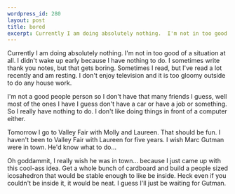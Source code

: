 ```yaml
--- 
wordpress_id: 280
layout: post
title: bored
excerpt: Currently I am doing absolutely nothing.  I'm not in too good of a situation at all.  I didn't wake up early because I have nothing to do.  I sometimes write thank you notes, but that gets boring.  Sometimes I read, but I've read a lot recently and am resting.  I don't enjoy television and it is too gloomy outside to do any house work.<p>I'm not a good people person so I don't have that many friends I guess, well most of the ones I have I guess don't have a car or have a job or something.  So I really have nothing to do.  I don't like doing things in front of a computer either.<p>Tomorrow I go to Valley Fair with Molly and Laureen.  That should be fun.  I haven't been to Valley Fair with Laureen for five years.  I wish Marc Gutman were in town.  He'd know what to do...<p>Oh goddammit, I really wish he was in town... because I just came up with this cool-ass idea.  Get a whole bunch of cardboard and build a people sized icosahedron that would be stable enough to like be inside.  Heck even if you couldn't be inside it, it would be neat.  I guess I'll just be waiting for Gutman.
---
```

Currently I am doing absolutely nothing.  I'm not in too good of a situation at all.  I didn't wake up early because I have nothing to do.  I sometimes write thank you notes, but that gets boring.  Sometimes I read, but I've read a lot recently and am resting.  I don't enjoy television and it is too gloomy outside to do any house work.<p>I'm not a good people person so I don't have that many friends I guess, well most of the ones I have I guess don't have a car or have a job or something.  So I really have nothing to do.  I don't like doing things in front of a computer either.<p>Tomorrow I go to Valley Fair with Molly and Laureen.  That should be fun.  I haven't been to Valley Fair with Laureen for five years.  I wish Marc Gutman were in town.  He'd know what to do...<p>Oh goddammit, I really wish he was in town... because I just came up with this cool-ass idea.  Get a whole bunch of cardboard and build a people sized icosahedron that would be stable enough to like be inside.  Heck even if you couldn't be inside it, it would be neat.  I guess I'll just be waiting for Gutman.
